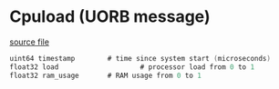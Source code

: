 # Cpuload (UORB message)



[source file](https://github.com/PX4/PX4-Autopilot/blob/release/1.15/msg/Cpuload.msg)

```c
uint64 timestamp		# time since system start (microseconds)
float32 load                    # processor load from 0 to 1
float32 ram_usage		# RAM usage from 0 to 1

```
